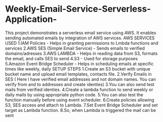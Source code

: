 # Weekly-Email-Service-Serverless-Application-
This project demonstrates a serverless email service using AWS. It enables sending automated emails by integration of AWS services.
AWS SERVICES USED 
1.IAM Policies - Helps in granting permissions to Lmbda functions and services
2.AWS SES (Simple Email Service) - Sends emails to verified domains/adresses
3.AWS LAMBDA - Helps in reading data from S3, formats the email, and calls SES to send
4.S3 - Used for storage purposes
5.Amazon Event Bridge Scheduler - Helps in scheduling emails at specific times like weekly, daily
SETUP STEPS 
1.Create an S3 bucket with unique bucket name and upload email templates, contacts file.
2.Verify Emails in SES ( Here I have verified email addresses and not domain names. You can verify from and to addresses and create identies)
3.You can also send test mails from verified identies.
4.Create a lambda function to send weekly or daily mails by using appropriate python code.
5.You can also test the function manually before using event scheduler.
6.Create policies allowing S3, SES  access and attach to Lambda.
7.Set Event Bridge Scheduler and set target as Lambda function.
8.So, when Lambda is triggered the mail can be sent 

